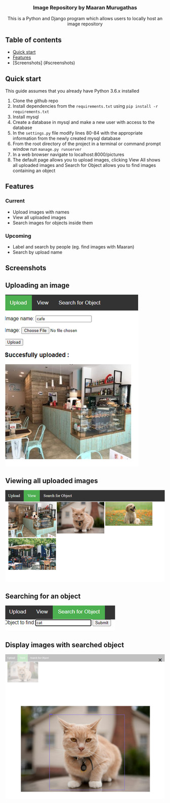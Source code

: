 <p align="center">
  <h3 align="center">Image Repository by Maaran Murugathas</h3>
  <p align="center">
    This is a Python and Django program which allows users to locally host an image repository
    <br>
  </p>
</p>


## Table of contents

- [Quick start](#quick-start)
- [Features](#features)
- [Screenshots] (#screenshots)

## Quick start
This guide assumes that you already have Python 3.6.x installed
1. Clone the github repo
2. Install dependencies from the ```requirements.txt``` using ```pip install -r requirements.txt```
3. Install mysql
4. Create a database in mysql and make a new user with access to the database
5. In the ```settings.py``` file modify lines 80-84 with the appropriate information from the newly created mysql database
6. From the root directory of the project in a terminal or command prompt window run ```manage.py runserver```
7. In a web browser navigate to localhost:8000/pictures
8. The default page allows you to upload images, clicking View All shows all uploaded images and Search for Object allows you to find images containing an object

## Features
### Current
* Upload images with names
* View all uploaded images
* Search images for objects inside them
### Upcoming
* Label and search by people (eg. find images with Maaran)
* Search by upload name

## Screenshots
## Uploading an image
![alt text](https://github.com/maaranm/ImageRepository/blob/develop/images/Cafe%20Upload.png?raw=true)

## Viewing all uploaded images
![alt text](https://github.com/maaranm/ImageRepository/blob/develop/images/View%20all.png?raw=true)

## Searching for an object
![alt text](https://github.com/maaranm/ImageRepository/blob/develop/images/search.png?raw=true)

## Display images with searched object
![alt text](https://github.com/maaranm/ImageRepository/blob/develop/images/annotated.png?raw=true)

